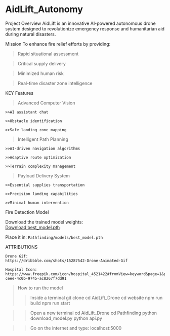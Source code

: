 # AidLift_Autonomy

Project Overview
AidLift is an innovative AI-powered autonomous drone system designed to revolutionize emergency response and humanitarian aid during natural disasters.

Mission
To enhance fire relief efforts by providing:


  > Rapid situational assessment

  > Critical supply delivery

  > Minimized human risk

  > Real-time disaster zone intelligence


KEY Features

> Advanced Computer Vision

    >>AI assistant chat

    >>Obstacle identification

    >>Safe landing zone mapping

> Intelligent Path Planning



    >>AI-driven navigation algorithms

    >>Adaptive route optimization

    >>Terrain complexity management

> Payload Delivery System


    >>Essential supplies transportation

    >>Precision landing capabilities

    >>Minimal human intervention

Fire Detection Model

Download the trained model weights:  
[Download best_model.pth](https://drive.google.com/file/d/1XrvOBVW-39XWLYGsJGZpTZ67SgAxSddw/view?usp=sharing)

Place it in: `Pathfinding/models/best_model.pth`

ATTRIBUTIONS

    Drone Gif:
    https://dribbble.com/shots/15287542-Drone-Animated-Gif

    Hospital Icon:
    https://www.freepik.com/icon/hospital_4521422#fromView=keyword&page=1&position=27&uuid=3c30d28c-ceee-4c0b-9745-ac8267f7dd91


> How to run the model
>> Inside a terminal
  git clone
  cd AidLift_Drone
  cd website
  npm run build
  npm run start

>> Open a new terminal
  cd AidLift_Drone
  cd Pathfinding
  python download_model.py
  python api.py

>> Go on the internet and type:
  localhost:5000
